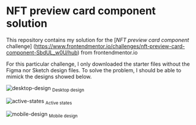 # NFT preview card component solution
This repository contains my solution for the [*NFT preview card component* challenge] (https://www.frontendmentor.io/challenges/nft-preview-card-component-SbdUL_w0U/hub) from frontendmentor.io 

For this particular challenge, I only downloaded the starter files without the Figma nor Sketch design files. To solve the problem, I should be able to mimick the designs showed below.


![desktop-design](https://user-images.githubusercontent.com/88027347/220202162-4e7e3571-ce3c-4ac6-a47f-a3c1501137fb.jpg)
<sub>Desktop design</sub>


![active-states](https://user-images.githubusercontent.com/88027347/220202297-9226a4f9-9361-4770-b485-b17440219b6f.jpg)
<sub>Active states</sub>


![mobile-design](https://user-images.githubusercontent.com/88027347/220202349-e90c3437-9f93-43e0-9628-e847159e0333.jpg)
<sub>Mobile design</sub>


